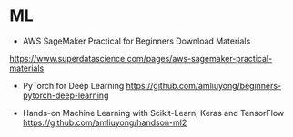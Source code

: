 # ML


- AWS SageMaker Practical for Beginners Download Materials

https://www.superdatascience.com/pages/aws-sagemaker-practical-materials

- PyTorch for Deep Learning
https://github.com/amliuyong/beginners-pytorch-deep-learning

-  Hands-on Machine Learning with Scikit-Learn, Keras and TensorFlow
https://github.com/amliuyong/handson-ml2

